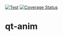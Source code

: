 [![Test](https://github.com/plotlyst/qt-anim/actions/workflows/test.yml/badge.svg)](https://github.com/plotlyst/qt-anim/actions/workflows/test.yml)
[![Coverage Status](https://coveralls.io/repos/github/plotlyst/qt-anim/badge.svg?branch=main)](https://coveralls.io/github/plotlyst/qt-anim?branch=main)

# qt-anim
